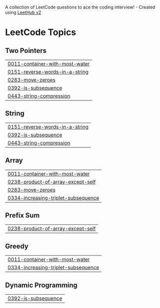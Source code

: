 A collection of LeetCode questions to ace the coding interview! - Created using [LeetHub v2](https://github.com/arunbhardwaj/LeetHub-2.0)
<!---LeetCode Topics Start-->
# LeetCode Topics
## Two Pointers
|  |
| ------- |
| [0011-container-with-most-water](https://github.com/gangsungu/study-leet-code-algorithm/tree/master/0011-container-with-most-water) |
| [0151-reverse-words-in-a-string](https://github.com/gangsungu/study-leet-code-algorithm/tree/master/0151-reverse-words-in-a-string) |
| [0283-move-zeroes](https://github.com/gangsungu/study-leet-code-algorithm/tree/master/0283-move-zeroes) |
| [0392-is-subsequence](https://github.com/gangsungu/study-leet-code-algorithm/tree/master/0392-is-subsequence) |
| [0443-string-compression](https://github.com/gangsungu/study-leet-code-algorithm/tree/master/0443-string-compression) |
## String
|  |
| ------- |
| [0151-reverse-words-in-a-string](https://github.com/gangsungu/study-leet-code-algorithm/tree/master/0151-reverse-words-in-a-string) |
| [0392-is-subsequence](https://github.com/gangsungu/study-leet-code-algorithm/tree/master/0392-is-subsequence) |
| [0443-string-compression](https://github.com/gangsungu/study-leet-code-algorithm/tree/master/0443-string-compression) |
## Array
|  |
| ------- |
| [0011-container-with-most-water](https://github.com/gangsungu/study-leet-code-algorithm/tree/master/0011-container-with-most-water) |
| [0238-product-of-array-except-self](https://github.com/gangsungu/study-leet-code-algorithm/tree/master/0238-product-of-array-except-self) |
| [0283-move-zeroes](https://github.com/gangsungu/study-leet-code-algorithm/tree/master/0283-move-zeroes) |
| [0334-increasing-triplet-subsequence](https://github.com/gangsungu/study-leet-code-algorithm/tree/master/0334-increasing-triplet-subsequence) |
## Prefix Sum
|  |
| ------- |
| [0238-product-of-array-except-self](https://github.com/gangsungu/study-leet-code-algorithm/tree/master/0238-product-of-array-except-self) |
## Greedy
|  |
| ------- |
| [0011-container-with-most-water](https://github.com/gangsungu/study-leet-code-algorithm/tree/master/0011-container-with-most-water) |
| [0334-increasing-triplet-subsequence](https://github.com/gangsungu/study-leet-code-algorithm/tree/master/0334-increasing-triplet-subsequence) |
## Dynamic Programming
|  |
| ------- |
| [0392-is-subsequence](https://github.com/gangsungu/study-leet-code-algorithm/tree/master/0392-is-subsequence) |
<!---LeetCode Topics End-->
